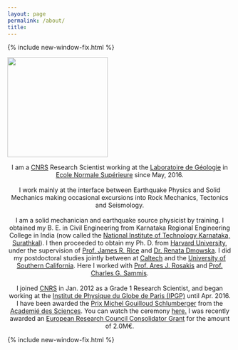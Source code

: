 ```yaml
---
layout: page
permalink: /about/
title: 
---
```


{% include new-window-fix.html %}
<div class="pagewidth">
<div class="row111">
      <img src="{{site.baseurl}}/images/harsha.jpeg" width="225px"/>  
<div class="columntxt1" style="width: 100%; text-align:justified;">
<p style="width: 100%; text-align:center;">I am a <a href="http://www.cnrs.fr/index.html">CNRS</a> Research Scientist working at the <a href="http://www.geologie.ens.fr">Laboratoire de Géologie</a> in 
<a href="http://www.ens.fr">Ecole Normale Supérieure</a> since May, 2016. 
<br /><br />
I work mainly at the interface between Earthquake Physics and Solid Mechanics making occasional excursions into Rock Mechanics, Tectonics and Seismology. 
<br /><br />
I am a solid mechanician and earthquake source physicist by training. I obtained my B. E. 
in Civil Engineering from Karnataka Regional Engineering College in India (now called the 
<a href="https://www.nitk.ac.in">National Institute of Technology Karnataka, Surathkal</a>). I then proceeded to obtain 
my Ph. D. from <a href="http://www.harvard.edu">Harvard University</a>, under the supervision of <a href="http://www.seas.harvard.edu/rice">Prof. James R. Rice</a>
 and <a href="http://www.seas.harvard.edu/dmowska">Dr. Renata Dmowska</a>. I did my postdoctoral studies jointly between at 
 <a href="http://www.caltech.edu">Caltech</a> and the <a href="http://www.usc.edu">University of Southern California</a>. 
 Here I worked with <a href="http://rosakis.caltech.edu">Prof. Ares J. Rosakis</a> and <a href="https://dornsife.usc.edu/cf/faculty-and-staff/faculty.cfm?pid=1003669">Prof. Charles G. Sammis</a>. 
<br /><br />
I joined <a href="http://www.cnrs.fr/index.html">CNRS</a> in Jan. 2012 as a Grade 1 Research Scientist, and began working at the 
<a href="http://www.ipgp.fr">Institut de Physique du Globe de Paris (IPGP)</a> until Apr. 2016. I have been awarded 
the <a href="http://www.academie-sciences.fr/fr/Laureats/laureat-2018-du-prix-michel-gouilloud-schlumberger-harsha-suresh-bhat.html">Prix Michel Gouilloud Schlumberger</a> from the <a href="http://www.academie-sciences.fr/fr/">Academié des Sciences</a>. 
You can watch the ceremony <a href="https://www.youtube.com/watch?v=OVaenZ39o_c&amp;t=2s&amp;frags=pl%2Cwn">here.</a> I was recently awarded an 
<a href="https://cordis.europa.eu/project/id/865411">European Research Council Consolidator Grant</a> for the amount of 2.0M€.</p>
{% include new-window-fix.html %}
</div>  

</div>
</div>
